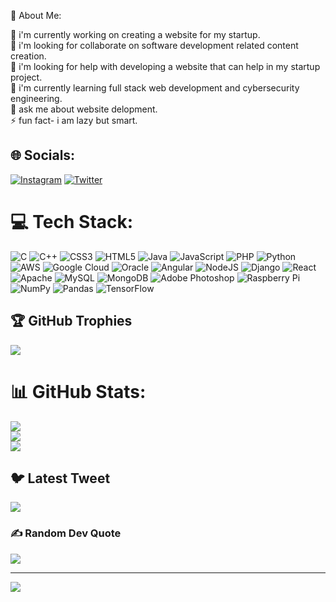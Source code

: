 

💫 About Me:

🔭 i'm currently working on creating a website for my startup.<br>👯 i'm looking for collaborate on software development related content creation.<br>🤝 i'm looking for help with developing a website that can help in my startup project.<br>🌱 i'm currently learning full stack web development and cybersecurity engineering.<br>💬 ask me about website delopment.<br>⚡ fun fact- i am lazy but smart.


## 🌐 Socials:
[![Instagram](https://img.shields.io/badge/Instagram-%23E4405F.svg?logo=Instagram&logoColor=white)](https://instagram.com/vibes_of_lpu) [![Twitter](https://img.shields.io/badge/Twitter-%231DA1F2.svg?logo=Twitter&logoColor=white)](https://twitter.com/@Codings-Funda) 

# 💻 Tech Stack:
![C](https://img.shields.io/badge/c-%2300599C.svg?style=flat&logo=c&logoColor=white) ![C++](https://img.shields.io/badge/c++-%2300599C.svg?style=flat&logo=c%2B%2B&logoColor=white) ![CSS3](https://img.shields.io/badge/css3-%231572B6.svg?style=flat&logo=css3&logoColor=white) ![HTML5](https://img.shields.io/badge/html5-%23E34F26.svg?style=flat&logo=html5&logoColor=white) ![Java](https://img.shields.io/badge/java-%23ED8B00.svg?style=flat&logo=java&logoColor=white) ![JavaScript](https://img.shields.io/badge/javascript-%23323330.svg?style=flat&logo=javascript&logoColor=%23F7DF1E) ![PHP](https://img.shields.io/badge/php-%23777BB4.svg?style=flat&logo=php&logoColor=white) ![Python](https://img.shields.io/badge/python-3670A0?style=flat&logo=python&logoColor=ffdd54) ![AWS](https://img.shields.io/badge/AWS-%23FF9900.svg?style=flat&logo=amazon-aws&logoColor=white) ![Google Cloud](https://img.shields.io/badge/Google%20Cloud-%234285F4.svg?style=flat&logo=google-cloud&logoColor=white) ![Oracle](https://img.shields.io/badge/Oracle-F80000?style=flat&logo=oracle&logoColor=white) ![Angular](https://img.shields.io/badge/angular-%23DD0031.svg?style=flat&logo=angular&logoColor=white) ![NodeJS](https://img.shields.io/badge/node.js-6DA55F?style=flat&logo=node.js&logoColor=white) ![Django](https://img.shields.io/badge/django-%23092E20.svg?style=flat&logo=django&logoColor=white) ![React](https://img.shields.io/badge/react-%2320232a.svg?style=flat&logo=react&logoColor=%2361DAFB) ![Apache](https://img.shields.io/badge/apache-%23D42029.svg?style=flat&logo=apache&logoColor=white) ![MySQL](https://img.shields.io/badge/mysql-%2300f.svg?style=flat&logo=mysql&logoColor=white) ![MongoDB](https://img.shields.io/badge/MongoDB-%234ea94b.svg?style=flat&logo=mongodb&logoColor=white) ![Adobe Photoshop](https://img.shields.io/badge/adobephotoshop-%2331A8FF.svg?style=flat&logo=adobephotoshop&logoColor=white) ![Raspberry Pi](https://img.shields.io/badge/-RaspberryPi-C51A4A?style=flat&logo=Raspberry-Pi) ![NumPy](https://img.shields.io/badge/numpy-%23013243.svg?style=flat&logo=numpy&logoColor=white) ![Pandas](https://img.shields.io/badge/pandas-%23150458.svg?style=flat&logo=pandas&logoColor=white) ![TensorFlow](https://img.shields.io/badge/TensorFlow-%23FF6F00.svg?style=flat&logo=TensorFlow&logoColor=white)

## 🏆 GitHub Trophies
![](https://github-profile-trophy.vercel.app/?username=Codings-Funda&theme=juicyfresh&no-frame=false&no-bg=false&margin-w=4)


# 📊 GitHub Stats:
![](https://github-readme-stats.vercel.app/api?username=Codings-Funda&theme=vue&hide_border=false&include_all_commits=true&count_private=true)<br/>
![](https://github-readme-streak-stats.herokuapp.com/?user=Codings-Funda&theme=vue&hide_border=false)<br/>
![](https://github-readme-stats.vercel.app/api/top-langs/?username=Codings-Funda&theme=vue&hide_border=false&include_all_commits=true&count_private=true&layout=compact)



## 🐦 Latest Tweet
[![](https://gtce.itsvg.in/api?username=@Codings-Funda)](https://github.com/VishwaGauravIn/github-twitter-card-embed)

### ✍️ Random Dev Quote
![](https://quotes-github-readme.vercel.app/api?type=horizontal&theme=radical)

---
[![](https://visitcount.itsvg.in/api?id=Codings-Funda&icon=0&color=0)](https://visitcount.itsvg.in)

<!-- Proudly created with GPRM ( https://gprm.itsvg.in ) -->

